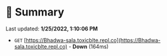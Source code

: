# 📖 Summary
Last updated: **1/25/2022, 1:10:06 PM**

- `GET` [https://Bhadwa-sala.toxicblte.repl.co](https://Bhadwa-sala.toxicblte.repl.co) - **Down** (164ms)
